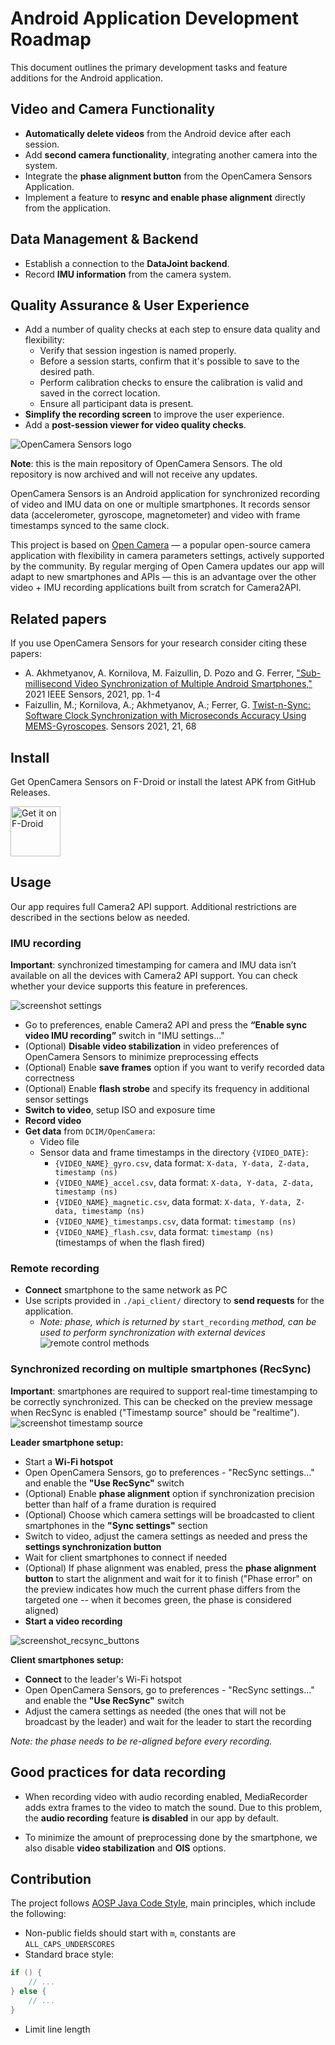 # Android Application Development Roadmap

This document outlines the primary development tasks and feature additions for the Android application.

## Video and Camera Functionality

-   **Automatically delete videos** from the Android device after each session.
-   Add **second camera functionality**, integrating another camera into the system.
-   Integrate the **phase alignment button** from the OpenCamera Sensors Application.
-   Implement a feature to **resync and enable phase alignment** directly from the application.

## Data Management & Backend

-   Establish a connection to the **DataJoint backend**.
-   Record **IMU information** from the camera system.

## Quality Assurance & User Experience

-   Add a number of quality checks at each step to ensure data quality and flexibility:
    -   Verify that session ingestion is named properly.
    -   Before a session starts, confirm that it's possible to save to the desired path.
    -   Perform calibration checks to ensure the calibration is valid and saved in the correct location.
    -   Ensure all participant data is present.
-   **Simplify the recording screen** to improve the user experience.
-   Add a **post-session viewer for video quality checks**.


![OpenCamera Sensors logo](https://imgur.com/7qjCtgp.png)

**Note**: this is the main repository of OpenCamera Sensors. The old repository is now archived and
will not receive any updates.

OpenCamera Sensors is an Android application for synchronized recording of video and IMU data on one
or multiple smartphones. It records sensor data (accelerometer, gyroscope, magnetometer) and video
with frame timestamps synced to the same clock.

This project is based on [Open Camera](https://opencamera.org.uk/) — a popular open-source camera
application with flexibility in camera parameters settings, actively supported by the community. By
regular merging of Open Camera updates our app will adapt to new smartphones and APIs — this is an
advantage over the other video + IMU recording applications built from scratch for Camera2API.

## Related papers

If you use OpenCamera Sensors for your research consider citing these papers:

- A. Akhmetyanov, A. Kornilova, M. Faizullin, D. Pozo and G. Ferrer, ["Sub-millisecond Video Synchronization of Multiple
  Android Smartphones,"](https://doi.org/10.1109/SENSORS47087.2021.9639782) 2021 IEEE Sensors, 2021, pp. 1-4
- Faizullin, M.; Kornilova, A.; Akhmetyanov, A.; Ferrer, G. [Twist-n-Sync: Software Clock Synchronization with
  Microseconds Accuracy Using MEMS-Gyroscopes](https://doi.org/10.3390/s21010068). Sensors 2021, 21, 68

## Install

Get OpenCamera Sensors on F-Droid or install the latest APK from GitHub Releases.

[<img src="https://fdroid.gitlab.io/artwork/badge/get-it-on.png"
alt="Get it on F-Droid"
height="80">](https://f-droid.org/packages/com.opencamera_sensors.app/)

## Usage

Our app requires full Camera2 API support. Additional restrictions are described in the sections
below as needed.

### IMU recording

**Important**: synchronized timestamping for camera and IMU data isn’t available on all the
devices with Camera2 API support. You can check whether your device supports this feature in
preferences.

![screenshot settings](https://imgur.com/Md2O0sO.png)

- Go to preferences, enable Camera2 API and press the **“Enable sync video IMU recording”** switch
  in "IMU settings..."
- (Optional) **Disable video stabilization** in video preferences of OpenCamera Sensors to minimize
  preprocessing effects
- (Optional) Enable **save frames** option if you want to verify recorded data correctness
- (Optional) Enable **flash strobe** and specify its frequency in additional sensor settings
- **Switch to video**, setup ISO and exposure time
- **Record video**
- **Get data** from ```DCIM/OpenCamera```:
    - Video file
    - Sensor data and frame timestamps in the directory ```{VIDEO_DATE}```:
        - ```{VIDEO_NAME}_gyro.csv```, data format: ```X-data, Y-data, Z-data, timestamp (ns)```
        - ```{VIDEO_NAME}_accel.csv```, data format: ```X-data, Y-data, Z-data, timestamp (ns)```
        - ```{VIDEO_NAME}_magnetic.csv```, data format: ```X-data, Y-data, Z-data, timestamp (ns)```
        - ```{VIDEO_NAME}_timestamps.csv```, data format: ```timestamp (ns)```
        - ```{VIDEO_NAME}_flash.csv```, data format: ```timestamp (ns)``` (timestamps of when the
          flash fired)

### Remote recording

- **Connect** smartphone to the same network as PC
- Use scripts provided in ```./api_client/``` directory to **send requests** for the application.
    - *Note: phase, which is returned by* ```start_recording``` *method, can be used to perform
      synchronization with external devices*
      ![remote control methods](https://www.websequencediagrams.com/files/render?link=6txhpHrdgaebT4DYz2C3SaEQjHM1esYDkJZJvPZcgCJHbRAg3c8hqcJYgOmGirze)

### Synchronized recording on multiple smartphones (RecSync)

**Important**: smartphones are required to support real-time timestamping to be correctly
synchronized. This can be checked on the preview message when RecSync is enabled ("Timestamp source"
should be "realtime").
![screenshot timestamp source](https://imgur.com/vQHufyV.png)

**Leader smartphone setup:**

- Start a **Wi-Fi hotspot**
- Open OpenCamera Sensors, go to preferences - "RecSync settings..." and enable the **"Use
  RecSync"** switch
- (Optional) Enable **phase alignment** option if synchronization precision better than half of a
  frame duration is required
- (Optional) Choose which camera settings will be broadcasted to client smartphones in the **"Sync
  settings"** section
- Switch to video, adjust the camera settings as needed and press the **settings synchronization
  button**
- Wait for client smartphones to connect if needed
- (Optional) If phase alignment was enabled, press the **phase alignment button** to start the
  alignment and wait for it to finish ("Phase error" on the preview indicates how much the current
  phase differs from the targeted one -- when it becomes green, the phase is considered aligned)
- **Start a video recording**

![screenshot_recsync_buttons](https://i.imgur.com/iQS8zpc.png)

**Client smartphones setup:**

- **Connect** to the leader's Wi-Fi hotspot
- Open OpenCamera Sensors, go to preferences - "RecSync settings..." and enable the **"Use
  RecSync"** switch
- Adjust the camera settings as needed (the ones that will not be broadcast by the leader) and wait
  for the leader to start the recording

_Note: the phase needs to be re-aligned before every recording._

## Good practices for data recording

- When recording video with audio recording enabled, MediaRecorder adds extra frames to the video to
  match the sound. Due to this problem, the **audio recording** feature **is disabled** in our app
  by default.

- To minimize the amount of preprocessing done by the smartphone, we also disable **video
  stabilization** and **OIS** options.

## Contribution

The project follows [AOSP Java Code Style](https://source.android.com/setup/contribute/code-style),
main principles, which include the following:

- Non-public fields should start with ```m```, constants are ```ALL_CAPS_UNDERSCORES```
- Standard brace style:

```java
if () {
    // ...
} else {
    // ...
}
```

- Limit line length
